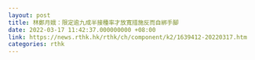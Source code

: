 ```yaml
---
layout: post
title: 林鄭月娥：限定逾九成半接種率才放寬措施反而自綁手腳
date: 2022-03-17 11:42:37.000000000 +08:00
link: https://news.rthk.hk/rthk/ch/component/k2/1639412-20220317.htm
categories: rthk
---
```



